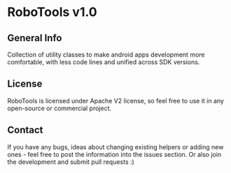 RoboTools v1.0
=========

General Info
------------
Collection of utility classes to make android apps development more comfortable, with less code lines and unified across SDK versions.


License
-------
RoboTools is licensed under Apache V2 license, so feel free to use it in any open-source or commercial project.


Contact
-------
If you have any bugs, ideas about changing existing helpers or adding new ones - feel free to post the information into the issues section. Or also join the development and submit pull requests :)
